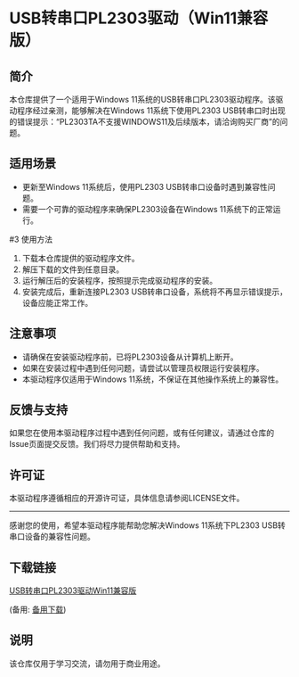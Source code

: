 # USB转串口PL2303驱动（Win11兼容版）

## 简介
本仓库提供了一个适用于Windows 11系统的USB转串口PL2303驱动程序。该驱动程序经过亲测，能够解决在Windows 11系统下使用PL2303 USB转串口时出现的错误提示：“PL2303TA不支援WINDOWS11及后续版本，请洽询购买厂商”的问题。

## 适用场景
- 更新至Windows 11系统后，使用PL2303 USB转串口设备时遇到兼容性问题。
- 需要一个可靠的驱动程序来确保PL2303设备在Windows 11系统下的正常运行。

#3 使用方法
1. 下载本仓库提供的驱动程序文件。
2. 解压下载的文件到任意目录。
3. 运行解压后的安装程序，按照提示完成驱动程序的安装。
4. 安装完成后，重新连接PL2303 USB转串口设备，系统将不再显示错误提示，设备应能正常工作。

## 注意事项
- 请确保在安装驱动程序前，已将PL2303设备从计算机上断开。
- 如果在安装过程中遇到任何问题，请尝试以管理员权限运行安装程序。
- 本驱动程序仅适用于Windows 11系统，不保证在其他操作系统上的兼容性。

## 反馈与支持
如果您在使用本驱动程序过程中遇到任何问题，或有任何建议，请通过仓库的Issue页面提交反馈。我们将尽力提供帮助和支持。

## 许可证
本驱动程序遵循相应的开源许可证，具体信息请参阅LICENSE文件。

---
感谢您的使用，希望本驱动程序能帮助您解决Windows 11系统下PL2303 USB转串口设备的兼容性问题。

## 下载链接
[USB转串口PL2303驱动Win11兼容版](https://pan.quark.cn/s/6fecfea812bc) 

(备用: [备用下载](https://pan.baidu.com/s/179YcNT8f4Yoqsdygs1gOcw?pwd=1234))

## 说明

该仓库仅用于学习交流，请勿用于商业用途。
